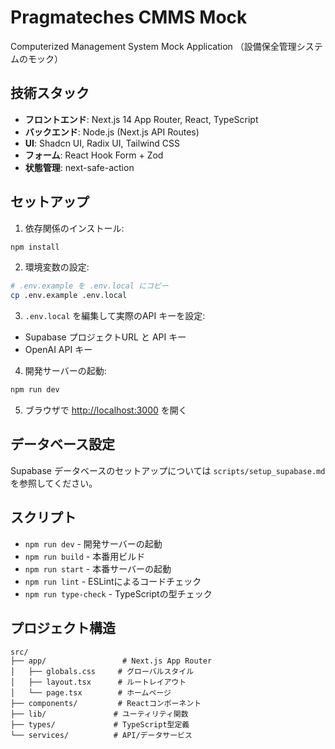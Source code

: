 # Pragmateches CMMS Mock

Computerized Management System Mock Application
（設備保全管理システムのモック）

## 技術スタック

- **フロントエンド**: Next.js 14 App Router, React, TypeScript
- **バックエンド**: Node.js (Next.js API Routes)
- **UI**: Shadcn UI, Radix UI, Tailwind CSS
- **フォーム**: React Hook Form + Zod
- **状態管理**: next-safe-action

## セットアップ

1. 依存関係のインストール:
```bash
npm install
```

2. 環境変数の設定:
```bash
# .env.example を .env.local にコピー
cp .env.example .env.local
```

3. `.env.local` を編集して実際のAPI キーを設定:
- Supabase プロジェクトURL と API キー
- OpenAI API キー

4. 開発サーバーの起動:
```bash
npm run dev
```

5. ブラウザで [http://localhost:3000](http://localhost:3000) を開く

## データベース設定

Supabase データベースのセットアップについては `scripts/setup_supabase.md` を参照してください。

## スクリプト

- `npm run dev` - 開発サーバーの起動
- `npm run build` - 本番用ビルド
- `npm run start` - 本番サーバーの起動
- `npm run lint` - ESLintによるコードチェック
- `npm run type-check` - TypeScriptの型チェック

## プロジェクト構造

```
src/
├── app/                 # Next.js App Router
│   ├── globals.css     # グローバルスタイル
│   ├── layout.tsx      # ルートレイアウト
│   └── page.tsx        # ホームページ
├── components/         # Reactコンポーネント
├── lib/               # ユーティリティ関数
├── types/             # TypeScript型定義
└── services/          # API/データサービス
``` 